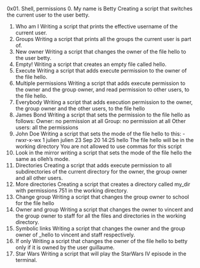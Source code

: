 0x01. Shell, permissions
0. My name is Betty
Creating a script that switches the current user to the user betty.
1. Who am I
Writing a script that prints the effective username of the current user.
2. Groups
Writing a script that prints all the groups the current user is part of.
3. New owner
Writing a script that changes the owner of the file hello to the user betty.
4. Empty!
Writing a script that creates an empty file called hello.
5. Execute
Writing a script that adds execute permission to the owner of the file hello.
6. Multiple permissions
Writing a script that adds execute permission to the owner and the group owner, and read permission to other users, to the file hello.
7. Everybody
Writing a script that adds execution permission to the owner, the group owner and the other users, to the file hello
8. James Bond
Writing a script that sets the permission to the file hello as follows:
Owner: no permission at all
Group: no permission at all
Other users: all the permissions
9. John Doe
Writing a script that sets the mode of the file hello to this:
-rwxr-x-wx 1 julien julien 23 Sep 20 14:25 hello
The file hello will be in the working directory
You are not allowed to use commas for this script
10. Look in the mirror
writing a script that sets the mode of the file hello the same as olleh’s mode.
11. Directories
Creating a script that adds execute permission to all subdirectories of the current directory for the owner, the group owner and all other users.
12. More directories
Creating a script that creates a directory called my_dir with permissions 751 in the working directory.
13. Change group
Writing a script that changes the group owner to school for the file hello
14. Owner and group
Writing a script that changes the owner to vincent and the group owner to staff for all the files and directories in the working directory.
15. Symbolic links
Writing a script that changes the owner and the group owner of _hello to vincent and staff respectively.
16. If only
Writing a script that changes the owner of the file hello to betty only if it is owned by the user guillaume.
17. Star Wars
Writing a script that will play the StarWars IV episode in the terminal.
